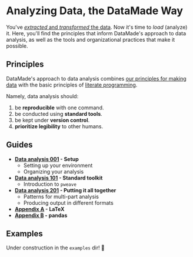 # Analyzing Data, the DataMade Way

You've [_extracted_ and _transformed_ the data](https://github.com/datamade/data-making-guidelines).
Now it's time to _load_ (analyze) it. Here, you'll find the principles that
inform DataMade's approach to data analysis, as well as the tools and
organizational practices that make it possible.

## Principles

DataMade's approach to data analysis combines [our principles for making data](https://github.com/datamade/data-making-guidelines#basic-principles)
with the basic principles of [literate programming](https://en.wikipedia.org/wiki/Literate_programming).

Namely, data analysis should:

1. be **reproducible** with one command.
2. be conducted using **standard tools**.
3. be kept under **version control**.
4. **prioritize legibility** to other humans.

## Guides

- **[Data analysis 001](/setup.md) - Setup**
  - Setting up your environment
  - Organizing your analysis
- **[Data analysis 101](/using-the-toolkit.md) - Standard toolkit**
  - Introduction to `pweave`
- **[Data analysis 201](/multi-part-patterns.md) - Putting it all together**
  - Patterns for multi-part analysis
  - Producing output in different formats
- **[Appendix A](/appendix_a-latex.md) - LaTeX**
- **[Appendix B](/appendix_b-pandas.md) - pandas**

## Examples

Under construction in the `examples` dir! 👷